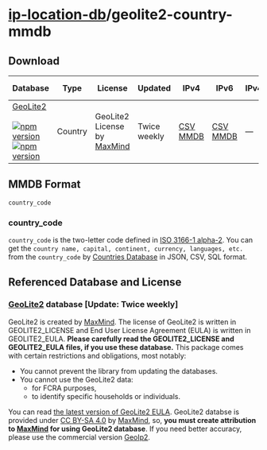 # [ip-location-db](https://github.com/sapics/ip-location-db)/geolite2-country-mmdb

## Download

| Database | Type | License | Updated | IPv4 | IPv6 | IPv4+IPV6 | IPv4-num | IPv6-num |
|---|---|---|---|---|---|---|---|---|
| [GeoLite2](https://github.com/sapics/ip-location-db/tree/main/geolite2-country/)<br><br>[![npm version](https://img.shields.io/npm/v/@ip-location-db/geolite2-country?color=success&style=flat-square&label=CSV)](https://www.npmjs.com/package/@ip-location-db/geolite2-country)<br>[![npm version](https://img.shields.io/npm/v/@ip-location-db/geolite2-country-mmdb?color=success&style=flat-square&label=MMDB)](https://www.npmjs.com/package/@ip-location-db/geolite2-country-mmdb) | Country | GeoLite2 License by [MaxMind](https://www.maxmind.com/) | Twice weekly | [CSV](https://cdn.jsdelivr.net/npm/@ip-location-db/geolite2-country/geolite2-country-ipv4.csv)<br>[MMDB](https://cdn.jsdelivr.net/npm/@ip-location-db/geolite2-country-mmdb/geolite2-country-ipv4.mmdb) | [CSV](https://cdn.jsdelivr.net/npm/@ip-location-db/geolite2-country/geolite2-country-ipv6.csv)<br>[MMDB](https://cdn.jsdelivr.net/npm/@ip-location-db/geolite2-country-mmdb/geolite2-country-ipv6.mmdb) | — | [CSV](https://cdn.jsdelivr.net/npm/@ip-location-db/geolite2-country/geolite2-country-ipv4-num.csv) | [CSV](https://cdn.jsdelivr.net/npm/@ip-location-db/geolite2-country/geolite2-country-ipv6-num.csv) |


## MMDB Format

```
country_code
```


### country_code

`country_code` is the two-letter code defined in [ISO 3166-1 alpha-2](https://wikipedia.org/wiki/ISO_3166-1_alpha-2).
You can get the `country name, capital, continent, currency, languages, etc.` from the `country_code` by [Countries Database](https://github.com/annexare/Countries) in JSON, CSV, SQL format.


## Referenced Database and License



### [GeoLite2](https://dev.maxmind.com/geoip/geoip2/geolite2/) database [Update: Twice weekly]

GeoLite2 is created by [MaxMind](https://www.maxmind.com).
The license of GeoLite2 is written in GEOLITE2_LICENSE and End User License Agreement (EULA) is written in GEOLITE2_EULA.
**Please carefully read the GEOLITE2_LICENSE and GEOLITE2_EULA files, if you use these database.**
This package comes with certain restrictions and obligations, most notably:
- You cannot prevent the library from updating the databases.
- You cannot use the GeoLite2 data:
  - for FCRA purposes,
  - to identify specific households or individuals.

You can read [the latest version of GeoLite2 EULA](https://www.maxmind.com/en/geolite2/eula).
GeoLite2 databse is provided under [CC BY-SA 4.0](https://creativecommons.org/licenses/by-sa/4.0/) by [MaxMind](https://www.maxmind.com), so, **you must create attribution to [MaxMind](https://www.maxmind.com) for using GeoLite2 database**.
If you need better accuracy, please use the commercial version [GeoIp2](https://www.maxmind.com/en/geoip2-databases).

